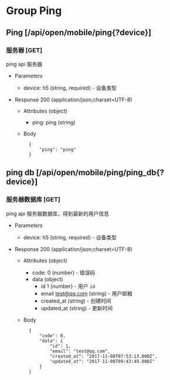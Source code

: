 # Group Ping

## Ping [/api/open/mobile/ping{?device}]

### 服务器 [GET]
ping api 服务器

+ Parameters
    + device: h5 (string, required) - 设备类型

+ Response 200 (application/json;charset=UTF-8)
    + Attributes (object)
        + ping: ping (string)
    + Body

            {
                "ping": "ping"
            }

## ping db [/api/open/mobile/ping/ping_db{?device}]
### 服务器数据库 [GET]
ping api 服务器数据库，得到最新的用户信息

+ Parameters
    + device: h5 (string, required) - 设备类型

+ Response 200 (application/json;charset=UTF-8)
    + Attributes (object)
        + code: 0 (number) - 错误码
        + data (object)
            + id 1 (number) - 用户 `id`
            + email test@qq.com (string) - 用户邮箱
            + created_at (string) - 创建时间
            + updated_at (string) - 更新时间
    + Body

            {
                "code": 0,
                "data": {
                    "id": 1,
                    "email": "test@qq.com",
                    "created_at": "2017-11-08T07:53:13.000Z",
                    "updated_at": "2017-11-08T09:43:49.000Z"
                }
            }
